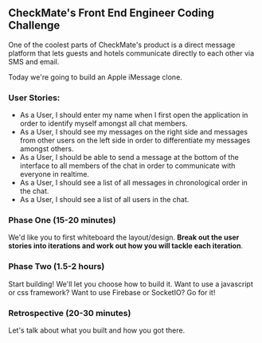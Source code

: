 ## CheckMate's Front End Engineer Coding Challenge

One of the coolest parts of CheckMate's product is a direct message platform that lets guests and hotels communicate directly to each other via SMS and email.  

Today we're going to build an Apple iMessage clone.

### User Stories:
* As a User, I should enter my name when I first open the application in order to identify myself amongst all chat members.
* As a User, I should see my messages on the right side and messages from other users on the left side in order to differentiate my messages amongst others.
* As a User, I should be able to send a message at the bottom of the interface to all members of the chat in order to communicate with everyone in realtime.
* As a User, I should see a list of all messages in chronological order in the chat.
* As a User, I should see a list of all users in the chat.

### Phase One (15-20 minutes)
We'd like you to first whiteboard the layout/design. __Break out the user stories into iterations and work out how you will tackle each iteration__.

### Phase Two (1.5-2 hours)
Start building!  We'll let you choose how to build it.  Want to use a javascript or css framework? Want to use Firebase or SocketIO? Go for it! 

### Retrospective (20-30 minutes)
Let's talk about what you built and how you got there.
